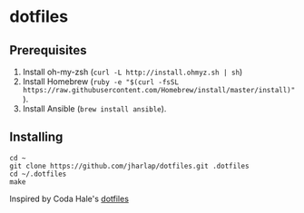 # dotfiles

## Prerequisites

1. Install oh-my-zsh (`curl -L http://install.ohmyz.sh | sh`)
2. Install Homebrew (`ruby -e "$(curl -fsSL https://raw.githubusercontent.com/Homebrew/install/master/install)"`).
3. Install Ansible (`brew install ansible`).

## Installing

```
cd ~
git clone https://github.com/jharlap/dotfiles.git .dotfiles
cd ~/.dotfiles
make
```

Inspired by Coda Hale's [dotfiles](http://github.com/codahale/dotfiles)
